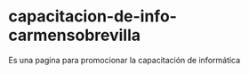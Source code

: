 # capacitacion-de-info-carmensobrevilla
Es una pagina para promocionar la capacitación de informática
